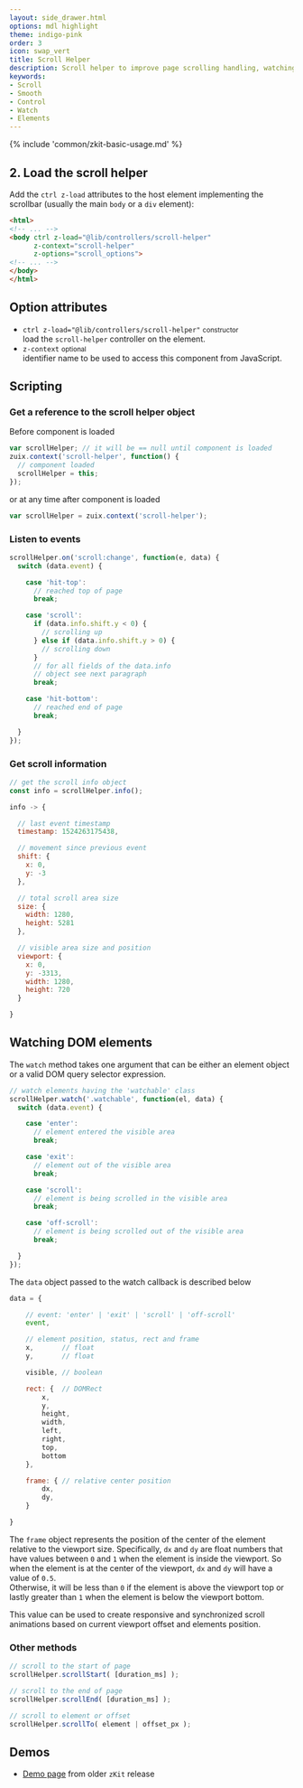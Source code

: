 ```yaml
---
layout: side_drawer.html
options: mdl highlight
theme: indigo-pink
order: 3
icon: swap_vert
title: Scroll Helper
description: Scroll helper to improve page scrolling handling, watching elements and get notified when they scroll into view.
keywords:
- Scroll
- Smooth
- Control
- Watch
- Elements
---
```


{% include 'common/zkit-basic-usage.md' %}

## 2. Load the scroll helper

Add the `ctrl z-load` attributes to the host element implementing the scrollbar (usually the main `body` or a `div` element):

```html
<html>
<!-- ... -->
<body ctrl z-load="@lib/controllers/scroll-helper"
      z-context="scroll-helper"
      z-options="scroll_options">
<!-- ... -->
</body>
</html>
```

## Option attributes

- `ctrl z-load="@lib/controllers/scroll-helper"` <small>constructor</small>  
  load the `scroll-helper` controller on the element.
- `z-context` <small>optional</small>  
  identifier name to be used to access this component from JavaScript.


## Scripting

### Get a reference to the scroll helper object

Before component is loaded

```js
var scrollHelper; // it will be == null until component is loaded
zuix.context('scroll-helper', function() {
  // component loaded
  scrollHelper = this;
});
```

or at any time after component is loaded

```js
var scrollHelper = zuix.context('scroll-helper');
```

### Listen to events

```js
scrollHelper.on('scroll:change', function(e, data) {
  switch (data.event) {

    case 'hit-top':
      // reached top of page
      break;

    case 'scroll':
      if (data.info.shift.y < 0) {
        // scrolling up
      } else if (data.info.shift.y > 0) {
        // scrolling down
      }
      // for all fields of the data.info
      // object see next paragraph
      break;

    case 'hit-bottom':
      // reached end of page
      break;

  }
});
```

### Get scroll information

```js
// get the scroll info object
const info = scrollHelper.info();

info -> {

  // last event timestamp
  timestamp: 1524263175438,

  // movement since previous event
  shift: {
    x: 0,
    y: -3
  },

  // total scroll area size
  size: {
    width: 1280,
    height: 5281
  },

  // visible area size and position
  viewport: {
    x: 0,
    y: -3313,
    width: 1280,
    height: 720
  }

}
```

## Watching DOM elements

The `watch` method takes one argument that can be either an element object or a valid  DOM query selector expression.

```js
// watch elements having the 'watchable' class
scrollHelper.watch('.watchable', function(el, data) {
  switch (data.event) {

    case 'enter':
      // element entered the visible area
      break;

    case 'exit':
      // element out of the visible area
      break;

    case 'scroll':
      // element is being scrolled in the visible area
      break;

    case 'off-scroll':
      // element is being scrolled out of the visible area
      break;

  }
});
```

The `data` object passed to the watch callback is described below

```js
data = {

    // event: 'enter' | 'exit' | 'scroll' | 'off-scroll'
    event,

    // element position, status, rect and frame
    x,       // float
    y,       // float

    visible, // boolean

    rect: {  // DOMRect
        x,
        y,
        height,
        width,
        left,
        right,
        top,
        bottom
    },

    frame: { // relative center position
        dx,
        dy,
    }

}
```

The `frame` object represents the position of the center of the element relative to the viewport size. Specifically, `dx`
and `dy` are float numbers that have values between `0` and `1` when the element is inside the viewport. So when the
element is at the center of the viewport, `dx` and `dy` will have a value of `0.5`.  
Otherwise, it will be less than `0` if the element is above the viewport top or lastly greater than `1` when the element
is below the viewport bottom.

This value can be used to create responsive and synchronized scroll animations based on current viewport
offset and elements position.

### Other methods

```js
// scroll to the start of page
scrollHelper.scrollStart( [duration_ms] );

// scroll to the end of page
scrollHelper.scrollEnd( [duration_ms] );

// scroll to element or offset
scrollHelper.scrollTo( element | offset_px );
```


## Demos

- [Demo page](../../../1.0/docs/controllers/scroll_helper) from older `zKit` release
